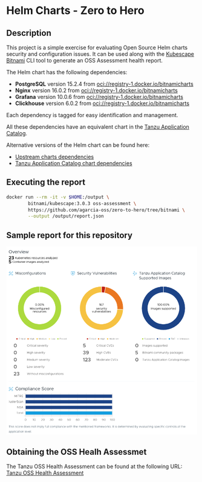 # Helm Charts - Zero to Hero

## Description

This project is a simple exercise for evaluating Open Source Helm charts security and configuration issues. It can be used along with the [Kubescape Bitnami](https://hub.docker.com/r/bitnami/kubescape) CLI tool to generate an OSS Assessment health report.

The Helm chart has the following dependencies:

- **PostgreSQL** version 15.2.4 from [oci://registry-1.docker.io/bitnamicharts](https://github.com/bitnami/charts/tree/main/bitnami/postgresql)
- **Nginx** version 16.0.2 from [oci://registry-1.docker.io/bitnamicharts](https://github.com/bitnami/charts/tree/main/bitnami/nginx)
- **Grafana** version 10.0.6 from [oci://registry-1.docker.io/bitnamicharts](https://github.com/bitnami/charts/tree/main/bitnami/grafana)
- **Clickhouse** version 6.0.2 from [oci://registry-1.docker.io/bitnamicharts](https://github.com/bitnami/charts/tree/main/bitnami/clickhouse)

Each dependency is tagged for easy identification and management.

All these dependencies have an equivalent chart in the [Tanzu Application Catalog](https://app-catalog.vmware.com/catalog).

Alternative versions of the Helm chart can be found here:

* [Upstream charts dependencies](https://github.com/agarcia-oss/zero-to-hero/tree)
* [Tanzu Application Catalog chart dependencies](https://github.com/agarcia-oss/zero-to-hero/tree/tac)

## Executing the report

```bash
docker run --rm -it -v $HOME:/output \
        bitnami/kubescape:3.0.3 oss-assessment \
        https://github.com/agarcia-oss/zero-to-hero/tree/bitnami \
        --output /output/report.json
```

## Sample report for this repository

![alt text](image.png)

## Obtaining the OSS Healh Assessmet

The Tanzu OSS Health Assessment can be found at the following URL: [Tanzu OSS Health Assessment](https://tanzu.vmware.com/oss-health-assessment)
